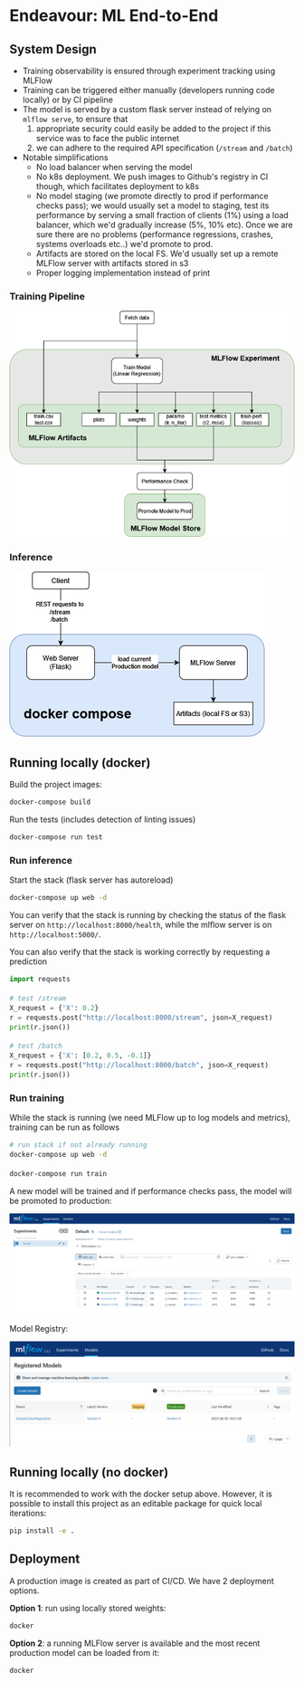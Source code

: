 # Endeavour: ML End-to-End

## System Design

* Training observability is ensured through experiment tracking using MLFlow
* Training can be triggered either manually (developers running code locally) or by CI pipeline
* The model is served by a custom flask server instead of relying on `mlflow serve`, to ensure that
  1. appropriate security could easily be added to the project if this service was to face the public internet
  2. we can adhere to the required API specification (`/stream` and `/batch`)
* Notable simplifications
  * No load balancer when serving the model
  * No k8s deployment. We push images to Github's registry in CI though, which facilitates deployment to k8s
  * No model staging (we promote directly to prod if performance checks pass); we would usually set a model to staging, test its performance by serving a small fraction of clients (1%) using a load balancer, which we'd gradually increase (5%, 10% etc). Once we are sure there are no problems (performance regressions, crashes, systems overloads etc..) we'd promote to prod.
  * Artifacts are stored on the local FS. We'd usually set up a remote MLFlow server with artifacts stored in s3
  * Proper logging implementation instead of print


### Training Pipeline
![training_pipeline.png](docs/img/training_pipeline.png)

### Inference
![inference.png](docs/img/inference.png)


## Running locally (docker)

Build the project images:
```bash
docker-compose build
```

Run the tests (includes detection of linting issues)
```bash
docker-compose run test
```

### Run inference
Start the stack (flask server has autoreload)
```bash
docker-compose up web -d
```
You can verify that the stack is running by checking the status of the flask server on `http://localhost:8000/health`, 
while the mlflow server is on `http://localhost:5000/`.

You can also verify that the stack is working correctly by requesting a prediction
```python
import requests

# test /stream
X_request = {'X': 0.2}
r = requests.post("http://localhost:8000/stream", json=X_request)
print(r.json())

# test /batch
X_request = {'X': [0.2, 0.5, -0.1]}
r = requests.post("http://localhost:8000/batch", json=X_request)
print(r.json())
```

### Run training
While the stack is running (we need MLFlow up to log models and metrics), training can be run as follows
```bash
# run stack if not already running
docker-compose up web -d

docker-compose run train
```
A new model will be trained and if performance checks pass, the model will be promoted to production:

![mlflow_ui.png](docs/img/mlflow_ui.png)

Model Registry:

![mlflow_model_registry.png](docs/img/mlflow_model_registry.png)


## Running locally (no docker)

It is recommended to work with the docker setup above. However, it is possible to install this project as an editable 
package for quick local iterations:
```bash
pip install -e .
```

## Deployment

A production image is created as part of CI/CD. We have 2 deployment options.

**Option 1**: run using locally stored weights:
```bash
docker 
```

**Option 2**: a running MLFlow server is available and the most recent production model can be loaded from it:
```bash
docker
```